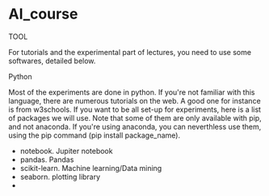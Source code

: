# AI_course

TOOL

 For tutorials and the experimental part of lectures, you need to use some softwares, detailed below. 

 Python

 Most of the experiments are done in python. If you're not familiar with this language, there are numerous tutorials on the web. 
 A good one for instance is from w3schools. If you want to be all set-up for experiments, here is a list of packages we will use. 
 Note that some of them are only available with pip, and not anaconda. If you're using anaconda, you can neverthless use them, using the pip command (pip install package_name). 

 - notebook. Jupiter notebook
 - pandas. Pandas
 - scikit-learn. Machine learning/Data mining
 - seaborn. plotting library
 - 
